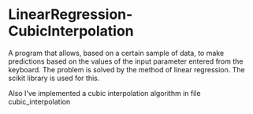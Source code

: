 # LinearRegression-CubicInterpolation
A program that allows, based on a certain sample of data, to make predictions based on the values of the input parameter entered from the keyboard. The problem is solved by the method of linear regression. The scikit library is used for this.

Also I've implemented a cubic interpolation algorithm in file cubic_interpolation
